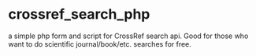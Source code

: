 crossref_search_php
===================

a simple php form and script for CrossRef search api. Good for those who want to do scientific journal/book/etc. searches for free.

